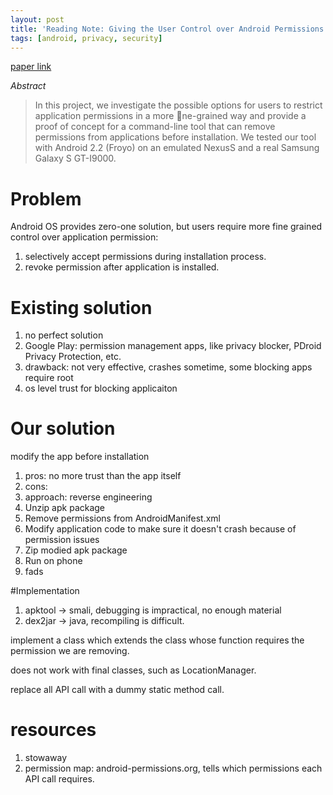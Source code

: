 ```yaml
---
layout: post
title: 'Reading Note: Giving the User Control over Android Permissions'
tags: [android, privacy, security]
---
```


[paper link](http://css.csail.mit.edu/6.858/2012/projects/helfer-ty12.pdf)

_Abstract_

> In this project, we investigate the possible options for users to restrict application permissions in a more
> ne-grained way and provide a proof of concept for a command-line tool that can remove permissions from
> applications before installation. We tested our tool with Android 2.2 (Froyo) on an emulated NexusS and a
> real Samsung Galaxy S GT-I9000.

# Problem

Android OS provides zero-one solution, but users require more fine grained control over application permission:

1. selectively accept permissions during installation process.
2. revoke permission after application is installed.

# Existing solution

1. no perfect solution
2. Google Play: permission management apps, like privacy blocker, PDroid Privacy Protection, etc.
3. drawback: not very effective, crashes sometime, some blocking apps require root
4. os level trust for blocking applicaiton

# Our solution

modify the app before installation

1. pros: no more trust than the app itself
2. cons:
3. approach: reverse engineering
4. Unzip apk package
5. Remove permissions from AndroidManifest.xml
6. Modify application code to make sure it doesn't crash because of permission issues
7. Zip modied apk package
8. Run on phone
9. fads

#Implementation

1. apktool -> smali, debugging is impractical, no enough material
2. dex2jar -> java, recompiling is difficult.

implement a class which extends the class whose function requires the permission we are removing.

does not work with final classes, such as LocationManager.

replace all API call with a dummy static method call.

# resources

1. stowaway
2. permission map: android-permissions.org, tells which permissions each API call requires.
